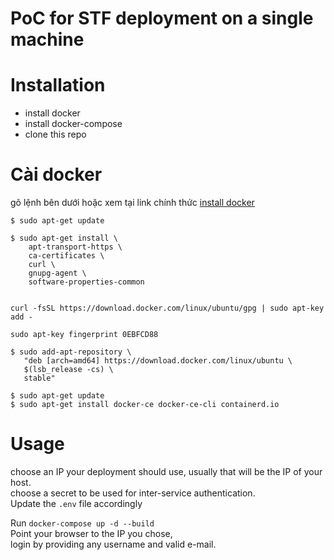PoC for STF deployment on a single machine
===========
# Installation

* install docker
* install docker-compose
* clone this repo
# Cài docker
gõ lệnh bên dưới hoặc xem tại link chính thức [install docker](https://docs.docker.com/engine/install/ubuntu/)
```
$ sudo apt-get update

$ sudo apt-get install \
    apt-transport-https \
    ca-certificates \
    curl \
    gnupg-agent \
    software-properties-common
   
```

```
curl -fsSL https://download.docker.com/linux/ubuntu/gpg | sudo apt-key add -
```
```
sudo apt-key fingerprint 0EBFCD88
```

```
$ sudo add-apt-repository \
   "deb [arch=amd64] https://download.docker.com/linux/ubuntu \
   $(lsb_release -cs) \
   stable"
```


```
$ sudo apt-get update
$ sudo apt-get install docker-ce docker-ce-cli containerd.io

```
# Usage
choose an IP your deployment should use, usually that will be the IP of your host.  
choose a secret to be used for inter-service authentication.  
Update the `.env` file accordingly

Run `docker-compose up -d --build`  
Point your browser to the IP you chose,  
login by providing any username and valid e-mail.
